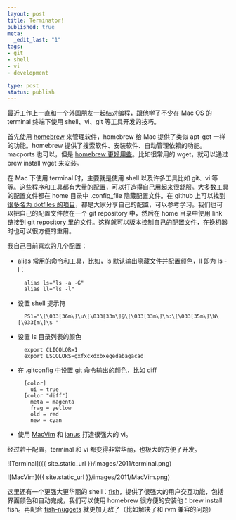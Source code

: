 ```yaml
---
layout: post
title: Terminator!
published: true
meta:
  _edit_last: "1"
tags:
- git
- shell
- vi
- development

type: post
status: publish
---
```

最近工作上一直和一个外国朋友一起结对编程，跟他学了不少在 Mac OS 的 terminal 终端下使用 shell、vi、git 等工具开发的技巧。

首先使用 [homebrew](https://github.com/mxcl/homebrew "homebrew") 来管理软件，homebrew 给 Mac 提供了类似 apt-get 一样的功能。homebrew 提供了搜索软件、安装软件、自动管理依赖的功能。macports 也可以，但是 [homebrew 更好用些](http://tedwise.com/2010/08/28/homebrew-vs-macports/ "homebrew vs macports")。比如很常用的 wget，就可以通过 brew install wget 来安装。

在 Mac 下使用 terminal 时，主要就是使用 shell 以及许多工具比如 git、vi 等等。这些程序和工具都有大量的配置，可以打造得自己用起来很舒服。大多数工具的配置文件都在 home 目录中 .config_file 隐藏配置文件。在 github 上可以找到[很多名为 dotfiles 的项目](https://github.com/search?langOverride=&amp;q=dotfiles&amp;repo=&amp;start_value=1&amp;type=Repositories)，都是大家分享自己的配置，可以参考学习。我们也可以把自己的配置文件放在一个 git repository 中，然后在 home 目录中使用 link 链接到 git repository 里的文件。这样就可以版本控制自己的配置文件，在换机器时也可以很方便的重用。

<!-- more -->

我自己目前喜欢的几个配置：

- alias 常用的命令和工具，比如，ls 默认输出隐藏文件并配置颜色，ll 即为 ls -l：

        alias ls="ls -a -G"  
        alias ll="ls -l"

- 设置 shell 提示符

        PS1="\[\033[36m\]\u\[\033[33m\]@\[\033[33m\]\h:\[\033[35m\]\W\[\033[m\]\$ "

- 设置 ls 目录列表的颜色

        export CLICOLOR=1  
        export LSCOLORS=gxfxcxdxbxegedabagacad

- 在 .gitconfig 中设置 git 命令输出的颜色，比如 diff

        [color]  
          ui = true  
        [color "diff"]  
          meta = magenta  
          frag = yellow  
          old = red  
          new = cyan

- 使用 [MacVim](http://code.google.com/p/macvim/ "MacVim") 和 [janus](https://github.com/carlhuda/janus "janus") 打造很强大的 vi。

经过若干配置，terminal 和 vi 都变得非常华丽，也极大的方便了开发。

![Terminal]({{ site.static_url }}/images/2011/terminal.png)

![MacVim]({{ site.static_url }}/images/2011/MacVim.png)

这里还有一个更强大更华丽的 shell：[fish](http://fishshell.com/ "fish shell")，提供了很强大的用户交互功能，包括界面颜色和自动完成，我们可以使用 homebrew 很方便的安装他：brew install fish。再配合 [fish-nuggets](https://github.com/eventualbuddha/fish-nuggets "fish-nuggets") 就更加无敌了（比如解决了和 rvm 兼容的问题）
